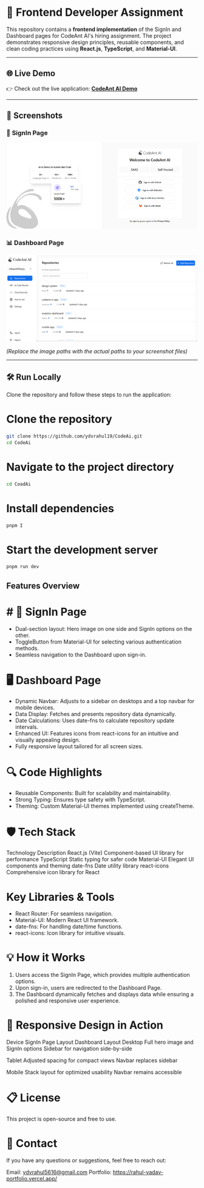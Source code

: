 # 🚀 Frontend Developer Assignment

This repository contains a **frontend implementation** of the SignIn and Dashboard pages for CodeAnt AI's hiring assignment. The project demonstrates responsive design principles, reusable components, and clean coding practices using **React.js**, **TypeScript**, and **Material-UI**.

---

## 🌐 Live Demo

👉 Check out the live application: **[CodeAnt AI Demo](https://codeantai-ochre.vercel.app/)**  

---

## 📸 Screenshots

### 🔑 **SignIn Page**

![SignIn Page](./public/signin-page.png)  

### 📊 **Dashboard Page**

![Dashboard Page](./public/dashboard-page.png)  

*(Replace the image paths with the actual paths to your screenshot files)*

---

## 🛠️ Run Locally

Clone the repository and follow these steps to run the application:

# Clone the repository
```bash
git clone https://github.com/ydvrahul19/CodeAi.git
cd CodeAi
```

# Navigate to the project directory
```bash
cd CoadAi
```

# Install dependencies
```bash
pnpm I
```


# Start the development server
```bash
pnpm run dev
```

## Features Overview

# # 🔐 SignIn Page
- Dual-section layout: Hero image on one side and SignIn options on the other.
- ToggleButton from Material-UI for selecting various authentication methods.
- Seamless navigation to the Dashboard upon sign-in.

# 🖥️ Dashboard Page
- Dynamic Navbar: Adjusts to a sidebar on desktops and a top navbar for mobile devices.
- Data Display: Fetches and presents repository data dynamically.
- Date Calculations: Uses date-fns to calculate repository update intervals.
- Enhanced UI: Features icons from react-icons for an intuitive and visually appealing design.
- Fully responsive layout tailored for all screen sizes.

# 🔍 Code Highlights
- Reusable Components: Built for scalability and maintainability.
- Strong Typing: Ensures type safety with TypeScript.
- Theming: Custom Material-UI themes implemented using createTheme.

# 🛡️ Tech Stack
Technology          Description
React.js (Vite)     Component-based UI library for performance
TypeScript          Static typing for safer code
Material-UI         Elegant UI components and theming
date-fns            Date utility library
react-icons         Comprehensive icon library for React

# Key Libraries & Tools
- React Router: For seamless navigation.
- Material-UI: Modern React UI framework.
- date-fns: For handling date/time functions.
- react-icons: Icon library for intuitive visuals.

# 💡 How it Works 
1. Users access the SignIn Page, which provides multiple authentication options.
2. Upon sign-in, users are redirected to the Dashboard Page.
3. The Dashboard dynamically fetches and displays data while ensuring a polished and responsive user experience.

# 🎨 Responsive Design in Action
Device      SignIn Page Layout                      Dashboard Layout
Desktop     Full hero image and SignIn options      Sidebar for navigation
            side-by-side

Tablet      Adjusted spacing for compact views      Navbar replaces sidebar

Mobile      Stack layout for optimized usability    Navbar remains accessible

# 📋 License
This project is open-source and free to use.

# 📧 Contact
If you have any questions or suggestions, feel free to reach out:

Email: ydvrahul5616@gmail.com
Portfolio: https://rahul-yadav-portfolio.vercel.app/
